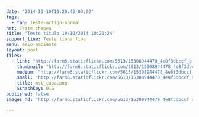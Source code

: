 ```yaml
---
date: "2014-10-10T10:20:43-03:00"
tags:
  - tag: Teste-artigo-normal
hat: Teste chapeu
title: "Teste titulo 10/10/2014 10:20:24"
support_line: Teste linha fina
menu: meio ambiente
layout: post
files:
  - link: "http://farm6.staticflickr.com/5613/15308944478_4e8f3dbccf_b.jpg"
    thumbnail: "http://farm6.staticflickr.com/5613/15308944478_4e8f3dbccf_t.jpg"
    medium: "http://farm6.staticflickr.com/5613/15308944478_4e8f3dbccf_z.jpg"
    small: "http://farm6.staticflickr.com/5613/15308944478_4e8f3dbccf_n.jpg"
    title: mst_capa.png
    $$hashKey: 01G
published: false
images_hd: "http://farm6.staticflickr.com/5613/15308944478_4e8f3dbccf_n.jpg"

---
```

